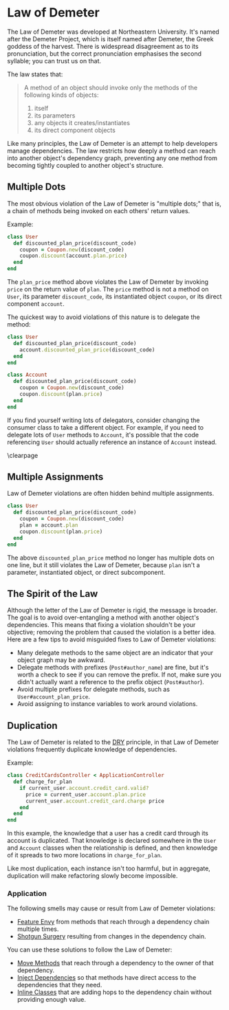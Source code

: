 # Law of Demeter

The Law of Demeter was developed at Northeastern University. It's named after
the Demeter Project, which is itself named after Demeter, the Greek goddess of
the harvest. There is widespread disagreement as to its pronunciation, but the
correct pronunciation emphasises the second syllable; you can trust us on that.

The law states that:

> A method of an object should invoke only the methods of the following kinds of
> objects:
>
> 1. itself
> 2. its parameters
> 3. any objects it creates/instantiates
> 4. its direct component objects

Like many principles, the Law of Demeter is an attempt to help developers manage
dependencies. The law restricts how deeply a method can reach into another
object's dependency graph, preventing any one method from becoming tightly
coupled to another object's structure.

## Multiple Dots

The most obvious violation of the Law of Demeter is "multiple dots;" that is, a
chain of methods being invoked on each others' return values.

Example:

``` ruby
class User
  def discounted_plan_price(discount_code)
    coupon = Coupon.new(discount_code)
    coupon.discount(account.plan.price)
  end
end
```

The `plan_price` method above violates the Law of Demeter by invoking `price` on
the return value of `plan`. The `price` method is not a method on `User`, its
parameter `discount_code`, its instantiated object `coupon`, or its direct
component `account`.

The quickest way to avoid violations of this nature is to delegate the method:

``` ruby
class User
  def discounted_plan_price(discount_code)
    account.discounted_plan_price(discount_code)
  end
end

class Account
  def discounted_plan_price(discount_code)
    coupon = Coupon.new(discount_code)
    coupon.discount(plan.price)
  end
end
```

If you find yourself writing lots of delegators, consider changing the consumer
class to take a different object. For example, if you need to delegate lots of
`User` methods to `Account`, it's possible that the code referencing `User`
should actually reference an instance of `Account` instead.

\clearpage

## Multiple Assignments

Law of Demeter violations are often hidden behind multiple assignments.

``` ruby
class User
  def discounted_plan_price(discount_code)
    coupon = Coupon.new(discount_code)
    plan = account.plan
    coupon.discount(plan.price)
  end
end
```

The above `discounted_plan_price` method no longer has multiple dots on one
line, but it still violates the Law of Demeter, because `plan` isn't a
parameter, instantiated object, or direct subcomponent.

## The Spirit of the Law

Although the letter of the Law of Demeter is rigid, the message is broader. The
goal is to avoid over-entangling a method with another object's dependencies.
This means that fixing a violation shouldn't be your objective; removing the
problem that caused the violation is a better idea. Here are a few tips to avoid
misguided fixes to Law of Demeter violations:

* Many delegate methods to the same object are an indicator that your object
  graph may be awkward.
* Delegate methods with prefixes (`Post#author_name`) are fine, but it's worth a
  check to see if you can remove the prefix. If not, make sure you didn't
  actually want a reference to the prefix object (`Post#author`).
* Avoid multiple prefixes for delegate methods, such as
  `User#account_plan_price`.
* Avoid assigning to instance variables to work around violations.

## Duplication

The Law of Demeter is related to the [DRY](#dry) principle, in that Law of
Demeter violations frequently duplicate knowledge of dependencies.

Example:

``` ruby
class CreditCardsController < ApplicationController
  def charge_for_plan
    if current_user.account.credit_card.valid?
      price = current_user.account.plan.price
      current_user.account.credit_card.charge price
    end
  end
end
```

In this example, the knowledge that a user has a credit card through its account
is duplicated. That knowledge is declared somewhere in the `User` and `Account`
classes when the relationship is defined, and then knowledge of it spreads to
two more locations in `charge_for_plan`.

Like most duplication, each instance isn't too harmful, but in aggregate,
duplication will make refactoring slowly become impossible.

### Application

The following smells may cause or result from Law of Demeter violations:

* [Feature Envy](#feature-envy) from methods that reach through a dependency
  chain multiple times.
* [Shotgun Surgery](#shotgun-surgery) resulting from changes in the dependency
  chain.

You can use these solutions to follow the Law of Demeter:

* [Move Methods](#move-method) that reach through a dependency to the owner of
  that dependency.
* [Inject Dependencies](#inject-dependencies) so that methods have direct access
  to the dependencies that they need.
* [Inline Classes](#inline-class) that are adding hops to the dependency chain
  without providing enough value.
